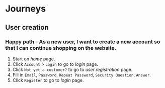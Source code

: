 # Journeys

## User creation

### Happy path - As a new user, I want to create a new account so that I can continue shopping on the website.

1. Start on _home_ page.
2. Click `Account` > `Login` to go to _login_ page.
3. Click `Not yet a customer?` to go to _user registration_ page.
4. Fill in `Email`, `Password`, `Repeat Password`, `Security Question`, `Answer`.
5. Click `Register` to go to _login_ page.